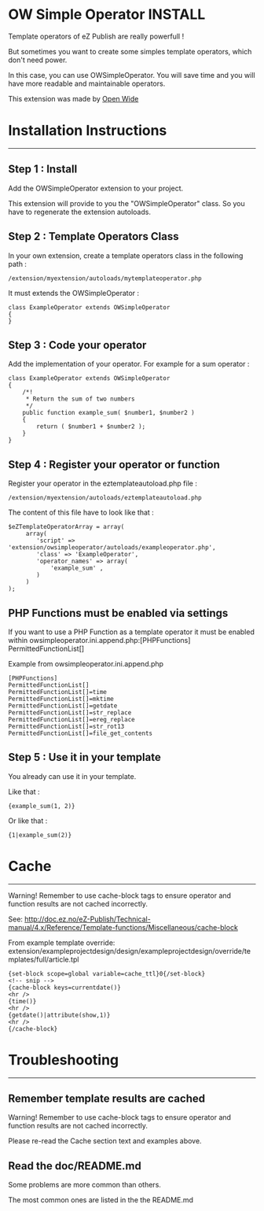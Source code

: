 OW Simple Operator INSTALL
=====================

Template operators of eZ Publish are really powerfull !

But sometimes you want to create some simples template operators, which don't need power.

In this case, you can use OWSimpleOperator. You will save time and you will have more readable and maintainable operators.

This extension was made by [Open Wide](http://openwide.fr)


# Installation Instructions
   ------------

Step 1 : Install
-------
Add the OWSimpleOperator extension to your project.

This extension will provide to you the "OWSimpleOperator" class.
So you have to regenerate the extension autoloads.


Step 2 : Template Operators Class
-------
In your own extension, create a template operators class in the following path :

    /extension/myextension/autoloads/mytemplateoperator.php

It must extends the OWSimpleOperator :

    class ExampleOperator extends OWSimpleOperator
    {
    }


Step 3 : Code your operator
-------
Add the implementation of your operator.
For example for a sum operator :

    class ExampleOperator extends OWSimpleOperator
    {
        /*!
         * Return the sum of two numbers
         */
        public function example_sum( $number1, $number2 )
        {
            return ( $number1 + $number2 );
        }
    }


Step 4 : Register your operator or function
-------
Register your operator in the eztemplateautoload.php file :

    /extension/myextension/autoloads/eztemplateautoload.php

The content of this file have to look like that :

    $eZTemplateOperatorArray = array(
         array(
            'script' => 'extension/owsimpleoperator/autoloads/exampleoperator.php',
            'class' => 'ExampleOperator',
            'operator_names' => array(
                'example_sum' ,
            )
         )
    );


PHP Functions must be enabled via settings
-------
If you want to use a PHP Function as a template operator it must be enabled within owsimpleoperator.ini.append.php:[PHPFunctions] PermittedFunctionList[]

Example from owsimpleoperator.ini.append.php

    [PHPFunctions]
    PermittedFunctionList[]
    PermittedFunctionList[]=time
    PermittedFunctionList[]=mktime
    PermittedFunctionList[]=getdate
    PermittedFunctionList[]=str_replace
    PermittedFunctionList[]=ereg_replace
    PermittedFunctionList[]=str_rot13
    PermittedFunctionList[]=file_get_contents


Step 5 : Use it in your template
-------
You already can use it in your template.

Like that :

    {example_sum(1, 2)}

Or like that :

    {1|example_sum(2)}


# Cache
-------

Warning! Remember to use cache-block tags to ensure operator and function results are not cached incorrectly.

See: http://doc.ez.no/eZ-Publish/Technical-manual/4.x/Reference/Template-functions/Miscellaneous/cache-block


From example template override: extension/exampleprojectdesign/design/exampleprojectdesign/override/templates/full/article.tpl

    {set-block scope=global variable=cache_ttl}0{/set-block}
    <!-- snip -->
    {cache-block keys=currentdate()}
    <hr />
    {time()}
    <hr />
    {getdate()|attribute(show,1)}
    <hr />
    {/cache-block}


# Troubleshooting
   ------------

## Remember template results are cached

Warning! Remember to use cache-block tags to ensure operator and function results are not cached incorrectly.

Please re-read the Cache section text and examples above.

## Read the doc/README.md

   Some problems are more common than others.

   The most common ones are listed in the the README.md
